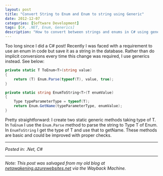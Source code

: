 ```yaml
---
layout: post
title: "Convert String to Enum and Enum to string using Generic"
date: 2012-12-07
categories: [Software Development]
tags: [C#, .NET, Enum, Generics]
description: "How to convert between strings and enums in C# using generic static methods."
---
```


Too long since I did a C# post! Recently I was faced with a requirement to use an enum in code but save it as a string in the database. Rather than do implicit conversions every time this change was required, I use generics instead. See below:

```csharp
private static T ToEnum<T>(string value)
{
    return (T) Enum.Parse(typeof(T), value, true);
}

private static string EnumToString<T>(T enumValue)
{
    Type typeParameterType = typeof(T);
    return Enum.GetName(typeParameterType, enumValue);
}
```

Pretty straightforward: I create two static generic methods taking type of T. In `ToEnum` I use the `Enum.Parse` method to parse the string to Type T of Enum. In `EnumToString` I get the type of T and use that to getName. These methods are basic and could be improved with proper checks.

---

*Posted in: .Net, C#*

---

*Note: This post was salvaged from my old blog at [netawakening.azurewebsites.net](https://web.archive.org/web/20161016223910/http://netawakening.azurewebsites.net/page/3/) via the Wayback Machine.* 